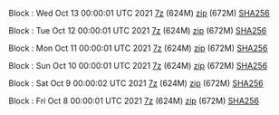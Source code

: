 Block : Wed Oct 13 00:00:01 UTC 2021 [7z](https://transfer.sh/zdRuAL/bootstrap.dat.20211013.7z) (624M) [zip](https://transfer.sh/JyDI3p/bootstrap.dat.20211013.zip) (672M) [SHA256](https://transfer.sh/AWVi1u/sha256.txt)

Block : Tue Oct 12 00:00:01 UTC 2021 [7z](https://transfer.sh/uWEKEq/bootstrap.dat.20211012.7z) (624M) [zip](https://transfer.sh/J4hreS/bootstrap.dat.20211012.zip) (672M) [SHA256](https://transfer.sh/vlf3H6/sha256.txt)

Block : Mon Oct 11 00:00:01 UTC 2021 [7z](https://transfer.sh/vQWkL3/bootstrap.dat.20211011.7z) (624M) [zip](https://transfer.sh/ojPyg4/bootstrap.dat.20211011.zip) (672M) [SHA256](https://transfer.sh/v7ff2I/sha256.txt)

Block : Sun Oct 10 00:00:01 UTC 2021 [7z](https://transfer.sh/KPjbTo/bootstrap.dat.20211010.7z) (624M) [zip](https://transfer.sh/mswD3B/bootstrap.dat.20211010.zip) (672M) [SHA256](https://transfer.sh/OlndT1/sha256.txt)

Block : Sat Oct  9 00:00:02 UTC 2021 [7z](https://transfer.sh/yntkID/bootstrap.dat.20211009.7z) (624M) [zip](https://transfer.sh/P3GvQC/bootstrap.dat.20211009.zip) (672M) [SHA256](https://transfer.sh/D5u7B2/sha256.txt)

Block : Fri Oct  8 00:00:01 UTC 2021 [7z](https://transfer.sh/FTVSp0/bootstrap.dat.20211008.7z) (624M) [zip](https://transfer.sh/tX57TQ/bootstrap.dat.20211008.zip) (672M) [SHA256](https://transfer.sh/CtHCgN/sha256.txt)
